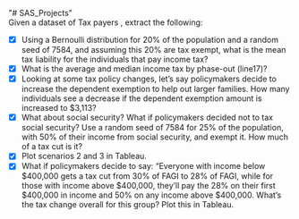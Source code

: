 "# SAS_Projects" <br>
Given a dataset of Tax payers , extract the following: <br>
- [x] Using a Bernoulli distribution for 20% of the population and a random seed of 7584, and assuming this 20% are tax exempt, what is the mean tax liability for the individuals that pay income tax?<br>
- [x] What is the average and median income tax by phase-out (line17)? <br>
- [x] Looking at some tax policy changes, let’s say policymakers decide to increase the dependent exemption to help out larger families. How many individuals see a decrease if the dependent exemption amount is increased to $3,113? <br>
- [x] What about social security? What if policymakers decided not to tax social security? Use a random seed of 7584 for 25% of the population, with 50% of their income from social security, and exempt it. How much of a tax cut is it? <br>
- [x] Plot scenarios 2 and 3 in Tableau.<br>
- [x] What if policymakers decide to say: “Everyone with income below $400,000 gets a tax cut from 30% of FAGI to 28% of FAGI, while for those with income above $400,000, they’ll pay the 28% on their first $400,000 in income and 50% on any income above $400,000. What’s the tax change overall for this group? Plot this in Tableau.<br>
